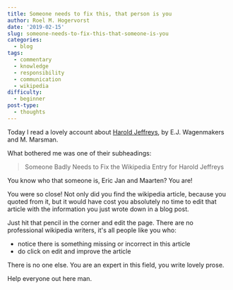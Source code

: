 ```yaml
---
title: Someone needs to fix this, that person is you
author: Roel M. Hogervorst
date: '2019-02-15'
slug: someone-needs-to-fix-this-that-someone-is-you
categories:
  - blog
tags:
  - commentary
  - knowledge
  - responsibility
  - communication
  - wikipedia
difficulty:
  - beginner
post-type:
  - thoughts
---
```


Today I read a lovely account about [Harold Jeffreys](https://www.bayesianspectacles.org/the-man-who-rewrote-conditional-probability/), 
 by E.J. Wagenmakers and M. Marsman. 
 
What bothered me was one of their subheadings: 

> Someone Badly Needs to Fix the Wikipedia Entry for Harold Jeffreys

You know who that someone is, Eric Jan and Maarten? You are! 

You were so close! 
Not only did you find the wikipedia article, because you quoted from it, but it would have cost you 
absolutely no time to edit that article with the information you just wrote down in a blog post. 

Just hit that pencil in the corner and edit the page. 
There are no professional wikipedia writers, it's all people like you who:

- notice there is something missing or incorrect in this article
- do click on edit and improve the article

There is no one else. You are an expert in this field, you write lovely prose. 

Help everyone out here man.
